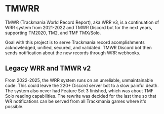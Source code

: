 # TMWRR

TMWR (Trackmania World Record Report), aka WRR v3, is a continuation of WRR system from 2021-2022 and TMWR Discord bot for the next years, supporting TM2020, TM2, and TMF TMX/Solo.

Goal with this project is to serve Trackmania record acomplishments acknowledged, unified, secured, and validated. TMWR Discord bot then sends notification about the new records through WRR webhooks.

## Legacy WRR and TMWR v2

From 2022-2025, the WRR system runs on an unreliable, unmaintainable code. This could leave the 220+ Discord server bot to a slow painful death. The system also never had Feature Set 3 finished, which was about TMF Solo reading capabilities. The rewrite was decided for the last time so that WR notifications can be served from all Trackmania games where it's possible.
